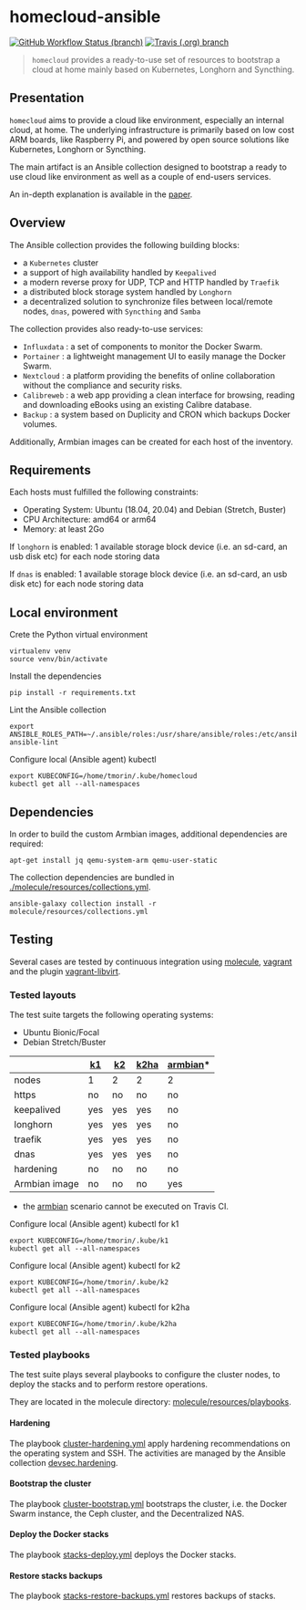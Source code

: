 # homecloud-ansible

[![GitHub Workflow Status (branch)](https://img.shields.io/github/workflow/status/tmorin/homecloud-ansible/Continous%20Integration/master?label=GitHub%20Actions&logo=github+actions&logoColor=black)](https://github.com/tmorin/homecloud-ansible/actions?query=workflow%3A%22Continous+Integration%22+branch%3Amaster)
[![Travis (.org) branch](https://img.shields.io/travis/tmorin/homecloud-ansible/master?label=Travis%20CI&logo=travis+CI&logoColor=black)](https://travis-ci.org/github/tmorin/homecloud-ansible)

> `homecloud` provides a ready-to-use set of resources to bootstrap a cloud at home mainly based on Kubernetes, Longhorn and Syncthing.

## Presentation

`homecloud` aims to provide a cloud like environment, especially an internal cloud, at home.
The underlying infrastructure is primarily based on low cost ARM boards, like Raspberry Pi, and powered by open source solutions like Kubernetes, Longhorn or Syncthing.

The main artifact is an Ansible collection designed to bootstrap a ready to use cloud like environment as well as a couple of end-users services.

An in-depth explanation is available in the [paper](./paper/README.adoc).

## Overview

The Ansible collection provides the following building blocks:

- a `Kubernetes` cluster
- a support of high availability handled by `Keepalived`
- a modern reverse proxy for UDP, TCP and HTTP handled by `Traefik`
- a distributed block storage system handled by `Longhorn`
- a decentralized solution to synchronize files between local/remote nodes, `dnas`, powered with `Syncthing` and `Samba`

The collection provides also ready-to-use services:

- `Influxdata` : a set of components to monitor the Docker Swarm.
- `Portainer` : a lightweight management UI to easily manage the Docker Swarm.
- `Nextcloud` : a platform providing the benefits of online collaboration without the compliance and security risks.
- `Calibreweb` :  a web app providing a clean interface for browsing, reading and downloading eBooks using an existing Calibre database.
- `Backup` : a system based on Duplicity and CRON which backups Docker volumes. 

Additionally, Armbian images can be created for each host of the inventory.

## Requirements

Each hosts must fulfilled the following constraints:

- Operating System: Ubuntu (18.04, 20.04) and Debian (Stretch, Buster)
- CPU Architecture: amd64 or arm64
- Memory: at least 2Go

If `longhorn` is enabled: 1 available storage block device (i.e. an sd-card, an usb disk etc) for each node storing data

If `dnas` is enabled: 1 available storage block device (i.e. an sd-card, an usb disk etc) for each node storing data

## Local environment

Crete the Python virtual environment
```shell
virtualenv venv
source venv/bin/activate
```

Install the dependencies
```shell
pip install -r requirements.txt
```

Lint the Ansible collection
```shell
export ANSIBLE_ROLES_PATH=~/.ansible/roles:/usr/share/ansible/roles:/etc/ansible/roles:collection/roles
ansible-lint
```

Configure local (Ansible agent) kubectl
```shell
export KUBECONFIG=/home/tmorin/.kube/homecloud
kubectl get all --all-namespaces
```

## Dependencies

In order to build the custom Armbian images, additional dependencies are required:
```shell script
apt-get install jq qemu-system-arm qemu-user-static
```

The collection dependencies are bundled in [./molecule/resources/collections.yml](molecule/resources/collections.yml).
```shell
ansible-galaxy collection install -r molecule/resources/collections.yml
```

## Testing

Several cases are tested by continuous integration using [molecule], [vagrant] and the plugin [vagrant-libvirt].

### Tested layouts

The test suite targets the following operating systems:

- Ubuntu Bionic/Focal
- Debian Stretch/Buster

| |[k1]|[k2]|[k2ha]|[armbian]*|
|---|---|---|---|---|
|nodes|1|2|2|2|
|https|no|no|no|no|
|keepalived|yes|yes|yes|no|
|longhorn|yes|yes|yes|no|
|traefik|yes|yes|yes|no|
|dnas|yes|yes|yes|no|
|hardening|no|no|no|no|
|Armbian image|no|no|no|yes|

* the [armbian] scenario cannot be executed on Travis CI.


Configure local (Ansible agent) kubectl for k1
```shell
export KUBECONFIG=/home/tmorin/.kube/k1
kubectl get all --all-namespaces
```

Configure local (Ansible agent) kubectl for k2
```shell
export KUBECONFIG=/home/tmorin/.kube/k2
kubectl get all --all-namespaces
```

Configure local (Ansible agent) kubectl for k2ha
```shell
export KUBECONFIG=/home/tmorin/.kube/k2ha
kubectl get all --all-namespaces
```

[k1]: molecule/k1
[k2]: molecule/k2
[k2ha]: molecule/k2ha
[armbian]: molecule/armbian
[molecule]: https://github.com/ansible-community/molecule
[vagrant]: https://www.vagrantup.com/
[vagrant-libvirt]: https://github.com/vagrant-libvirt/vagrant-libvirt

### Tested playbooks

The test suite plays several playbooks to configure the cluster nodes, to deploy the stacks and to perform restore operations.

They are located in the molecule directory: [molecule/resources/playbooks](molecule/resources/playbooks).

#### Hardening

The playbook [cluster-hardening.yml](molecule/resources/playbooks/cluster-hardening.yml) apply hardening recommendations on the operating system and SSH.
The activities are managed by the Ansible collection [devsec.hardening](https://galaxy.ansible.com/devsec/hardening).

#### Bootstrap the cluster

The playbook [cluster-bootstrap.yml](molecule/resources/playbooks/cluster-bootstrap.yml) bootstraps the cluster, i.e. the Docker Swarm instance, the Ceph cluster, and the Decentralized NAS.

#### Deploy the Docker stacks

The playbook [stacks-deploy.yml](molecule/resources/playbooks/stacks-deploy.yml) deploys the Docker stacks.

#### Restore stacks backups

The playbook [stacks-restore-backups.yml](molecule/resources/playbooks/stacks-restore-backup.yml) restores backups of stacks.
